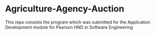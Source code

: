 # Agriculture-Agency-Auction
This repo consists the program which was submitted for the Application Development module for Pearson HND in Software Engineering
